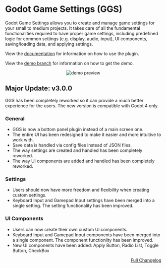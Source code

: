 # Godot Game Settings (GGS)
Godot Game Settings allows you to create and manage game settings for your small to medium projects. It takes care of all the fundamental functionalities required to have proper game settings, including predefined logic for common settings (e.g. display, audio, input), UI components, saving/loading data, and applying settings.

View the [documentation](https://github.com/PunchablePlushie/godot-game-settings/wiki) for information on how to use the plugin.

View the [demo branch](https://github.com/PunchablePlushie/godot-game-settings/tree/demo) for information on how to get the demo.

<p align="center">
    <img src="https://i.postimg.cc/rpKvBkSk/ggs-icon-nobg.png" alt="demo preview">
</p>


## Major Update: v3.0.0
GGS has been completely reworked so it can provide a much better experience for the users. The new version is compatible with Godot 4 only.

### General
* GGS is now a bottom panel plugin instead of a main screen one.
* The entire UI has been redesigned to make it easier and more intuitive to work with.
* Save data is handled via config files instead of JSON files.
* The way settings are created and handled has been completely reworked.
* The way UI components are added and handled has been completely reworked.

### Settings
* Users should now have more freedom and flexibility when creating custom settings.
* Keyboard Input and Gamepad Input settings have been merged into a single setting. The setting functionality has been improved.

### UI Components
* Users can now create their own custom UI components.
* Keyboard Input and Gamepad Input components have been merged into a single component. The component functionlity has been improved.
* New UI components have been added: Apply Button, Radio List, Toggle Button, CheckBox

<p align="right">
    <a href="https://github.com/PunchablePlushie/godot_ggs/wiki/Changelog">Full Changelog</a><br/>
</p>

